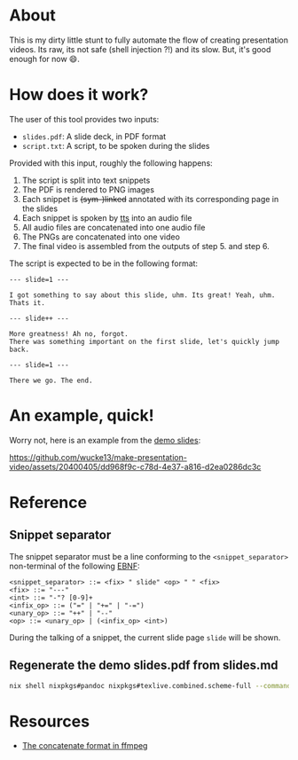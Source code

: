 # About

This is my dirty little stunt to fully automate the flow of creating presentation videos.
Its raw, its not safe (shell injection ?!) and its slow.
But, it's good enough for now :smile:.

# How does it work?

The user of this tool provides two inputs:

- `slides.pdf`: A slide deck, in PDF format
- `script.txt`: A script, to be spoken during the slides

Provided with this input, roughly the following happens:

1. The script is split into text snippets
2. The PDF is rendered to PNG images
3. Each snippet is ~~(sym-)linked~~ annotated with its corresponding page in the slides
4. Each snippet is spoken by [tts](https://github.com/coqui-ai/TTS) into an audio file
5. All audio files are concatenated into one audio file
6. The PNGs are concatenated into one video
7. The final video is assembled from the outputs of step 5. and step 6.

The script is expected to be in the following format:

```
--- slide=1 ---

I got something to say about this slide, uhm. Its great! Yeah, uhm. Thats it.

--- slide++ ---

More greatness! Ah no, forgot.
There was something important on the first slide, let's quickly jump back.

--- slide=1 ---

There we go. The end.
```

# An example, quick!

Worry not, here is an example from the [demo slides](demo):

https://github.com/wucke13/make-presentation-video/assets/20400405/dd968f9c-c78d-4e37-a816-d2ea0286dc3c

# Reference

## Snippet separator

The snippet separator must be a line conforming to the `<snippet_separator>` non-terminal of the following [EBNF](https://en.wikipedia.org/wiki/Extended_Backus%E2%80%93Naur_form):

```ebnf
<snippet_separator> ::= <fix> " slide" <op> " " <fix>
<fix> ::= "---"
<int> ::= "-"? [0-9]+
<infix_op> ::= ("=" | "+=" | "-=")
<unary_op> ::= "++" | "--"
<op> ::= <unary_op> | (<infix_op> <int>)
```

During the talking of a snippet, the current slide page `slide` will be shown.

## Regenerate the demo slides.pdf from slides.md

```bash
nix shell nixpkgs#pandoc nixpkgs#texlive.combined.scheme-full --command pandoc -t beamer demo/slides.md -o demo/slides.pdf
```

# Resources

- [The concatenate format in ffmpeg](https://ffmpeg.org/ffmpeg-formats.html#concat-1)
